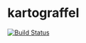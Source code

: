 # kartograffel
[![Build Status](https://travis-ci.org/fthomas/kartograffel.svg?branch=master)](https://travis-ci.org/fthomas/kartograffel)
